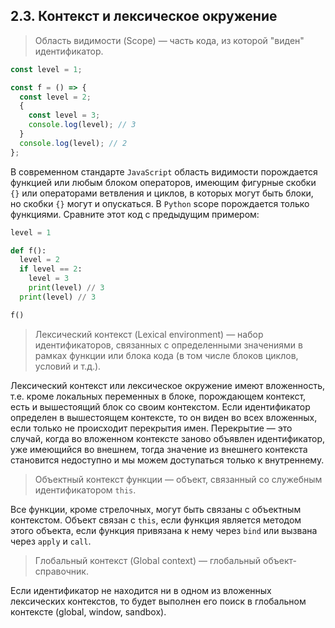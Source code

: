 ## 2.3. Контекст и лексическое окружение

> Область видимости (Scope) — часть кода, из которой "виден" идентификатор.

```js
const level = 1;

const f = () => {
  const level = 2;
  {
    const level = 3;
    console.log(level); // 3
  }
  console.log(level); // 2
};
```

В современном стандарте `JavaScript` область видимости порождается функцией или любым блоком операторов, имеющим фигурные скобки `{}` или операторами ветвления и циклов, в которых могут быть блоки, но скобки `{}` могут и опускаться. В `Python` scope порождается только функциями. Сравните этот код с предыдущим примером:

```py
level = 1

def f():
  level = 2
  if level == 2:
    level = 3
    print(level) // 3
  print(level) // 3

f()
```

> Лексический контекст (Lexical environment) — набор идентификаторов, связанных с определенными значениями в рамках функции или блока кода (в том числе блоков циклов, условий и т.д.).

Лексический контекст или лексическое окружение имеют вложенность, т.е. кроме локальных переменных в блоке, порождающем контекст, есть и вышестоящий блок со своим контекстом. Если идентификатор определен в вышестоящем контексте, то он виден во всех вложенных, если только не происходит перекрытия имен. Перекрытие — это случай, когда во вложенном контексте заново объявлен идентификатор, уже имеющийся во внешнем, тогда значение из внешнего контекста становится недоступно и мы можем доступаться только к внутреннему.

> Объектный контекст функции — объект, связанный со служебным идентификатором `this`.

Все функции, кроме стрелочных, могут быть связаны с объектным контекстом. Объект связан с `this`, если функция является методом этого объекта, если функция привязана к нему через `bind` или вызвана через `apply` и `call`.

> Глобальный контекст (Global context) — глобальный объект-справочник.

Если идентификатор не находится ни в одном из вложенных лексических контекстов, то будет выполнен его поиск в глобальном контексте (global, window, sandbox).
